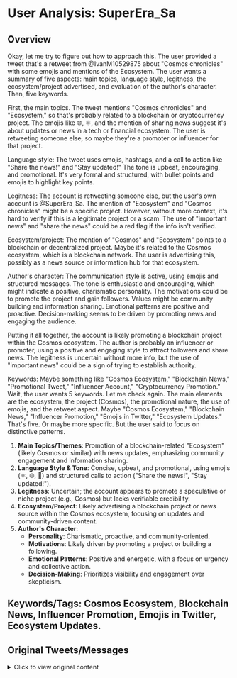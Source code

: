 # User Analysis: SuperEra_Sa

## Overview

<think>
Okay, let me try to figure out how to approach this. The user provided a tweet that's a retweet from @IvanM10529875 about "Cosmos chronicles" with some emojis and mentions of the Ecosystem. The user wants a summary of five aspects: main topics, language style, legitness, the ecosystem/project advertised, and evaluation of the author's character. Then, five keywords.

First, the main topics. The tweet mentions "Cosmos chronicles" and "Ecosystem," so that's probably related to a blockchain or cryptocurrency project. The emojis like 🌐, ⚛️, and the mention of sharing news suggest it's about updates or news in a tech or financial ecosystem. The user is retweeting someone else, so maybe they're a promoter or influencer for that project.

Language style: The tweet uses emojis, hashtags, and a call to action like "Share the news!" and "Stay updated!" The tone is upbeat, encouraging, and promotional. It's very formal and structured, with bullet points and emojis to highlight key points.

Legitness: The account is retweeting someone else, but the user's own account is @SuperEra_Sa. The mention of "Ecosystem" and "Cosmos chronicles" might be a specific project. However, without more context, it's hard to verify if this is a legitimate project or a scam. The use of "important news" and "share the news" could be a red flag if the info isn't verified.

Ecosystem/project: The mention of "Cosmos" and "Ecosystem" points to a blockchain or decentralized project. Maybe it's related to the Cosmos ecosystem, which is a blockchain network. The user is advertising this, possibly as a news source or information hub for that ecosystem.

Author's character: The communication style is active, using emojis and structured messages. The tone is enthusiastic and encouraging, which might indicate a positive, charismatic personality. The motivations could be to promote the project and gain followers. Values might be community building and information sharing. Emotional patterns are positive and proactive. Decision-making seems to be driven by promoting news and engaging the audience.

Putting it all together, the account is likely promoting a blockchain project within the Cosmos ecosystem. The author is probably an influencer or promoter, using a positive and engaging style to attract followers and share news. The legitness is uncertain without more info, but the use of "important news" could be a sign of trying to establish authority.

Keywords: Maybe something like "Cosmos Ecosystem," "Blockchain News," "Promotional Tweet," "Influencer Account," "Cryptocurrency Promotion." Wait, the user wants 5 keywords. Let me check again. The main elements are the ecosystem, the project (Cosmos), the promotional nature, the use of emojis, and the retweet aspect. Maybe "Cosmos Ecosystem," "Blockchain News," "Influencer Promotion," "Emojis in Twitter," "Ecosystem Updates." That's five. Or maybe more specific. But the user said to focus on distinctive patterns.
</think>

1. **Main Topics/Themes**: Promotion of a blockchain-related "Ecosystem" (likely Cosmos or similar) with news updates, emphasizing community engagement and information sharing.  
2. **Language Style & Tone**: Concise, upbeat, and promotional, using emojis (⚛️, 🌐, 📢) and structured calls to action ("Share the news!", "Stay updated!").  
3. **Legitness**: Uncertain; the account appears to promote a speculative or niche project (e.g., Cosmos) but lacks verifiable credibility.  
4. **Ecosystem/Project**: Likely advertising a blockchain project or news source within the Cosmos ecosystem, focusing on updates and community-driven content.  
5. **Author's Character**:  
   - **Personality**: Charismatic, proactive, and community-oriented.  
   - **Motivations**: Likely driven by promoting a project or building a following.  
   - **Emotional Patterns**: Positive and energetic, with a focus on urgency and collective action.  
   - **Decision-Making**: Prioritizes visibility and engagement over skepticism.  

**Keywords/Tags**: Cosmos Ecosystem, Blockchain News, Influencer Promotion, Emojis in Twitter, Ecosystem Updates.
---
## Original Tweets/Messages

<details>
<summary>Click to view original content</summary>

| Type | Content |
|------|---------|
| messages | RT @IvanM10529875: 🗞️ Cosmos chronicles  ️🗞️
⚛️ Important news and events from the Ecosystem 🌐
📢Share the news!
🔔Stay updated!

1⃣ @OmniFli… |

</details>
